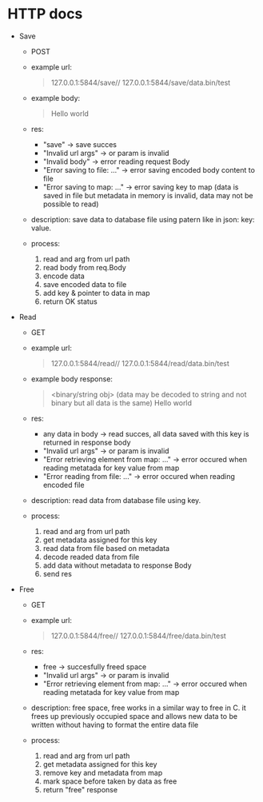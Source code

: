 # HTTP docs

+ Save
    - POST
    - example url:
        > 127.0.0.1:5844/save/<file name>/<key>
        > 127.0.0.1:5844/save/data.bin/test
    - example body:
        > <binary obj>
        > Hello world

    - res:
        * "save" -> save succes
        * "Invalid url args" -> <file name> or <key> param is invalid
        * "Invalid body" -> error reading request Body
        * "Error saving to file: ..." -> error saving encoded body content to file
        * "Error saving to map: ..." -> error saving key to map (data is saved in file but metadata in memory is invalid, data may not be possible to read)

    - description:
        save data to database file using patern like in json: key: value.

    - process:
        1. read <file> and <key> arg from url path
        2. read body from req.Body
        3. encode data
        4. save encoded data to file
        5. add key & pointer to data in map
        6. return OK status

+ Read
    - GET
    - example url:
        > 127.0.0.1:5844/read/<file name>/<key>
        > 127.0.0.1:5844/read/data.bin/test
    - example body response:
        > <binary/string obj> (data may be decoded to string and not binary but all data is the same)
        > Hello world

    - res:
        * any data in body -> read succes, all data saved with this key is returned in response body
        * "Invalid url args" -> <file name> or <key> param is invalid
        * "Error retrieving element from map: ..." -> error occured when reading metatada for key value from map
        * "Error reading from file: ..." -> error occured when reading encoded file

    - description:
        read data from database file using key.

    - process:
        1. read <file> and <key> arg from url path
        2. get metadata assigned for this key
        3. read data from file based on metadata
        4. decode readed data from file 
        5. add data without metadata to response Body
        6. send res

+ Free
    - GET
    - example url:
        > 127.0.0.1:5844/free/<file name>/<key>
        > 127.0.0.1:5844/free/data.bin/test
    
    - res:
        * free -> succesfully freed space
        * "Invalid url args" -> <file name> or <key> param is invalid
        * "Error retrieving element from map: ..." -> error occured when reading metatada for key value from map

    - description:
        free space,
        free works in a similar way to free in C.
        it frees up previously occupied space and allows new data to be written without having to format the entire data file

    - process:
        1. read <file> and <key> arg from url path
        2. get metadata assigned for this key
        3. remove key and metadata from map
        4. mark space before taken by data as free
        5. return "free" response
